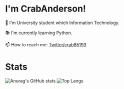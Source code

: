 # I'm CrabAnderson!
<!-------------------- Batch ---------------------->

<!------------------------------------------------->

🏫 I'm University student which Information Technology.

📚 I'm currently learning Python.

📫 How to reach me: [Twitter/crab85193](https://www.twitter.com/crab85193)

# Stats

![Anurag's GitHub stats](https://github-readme-stats.vercel.app/api?username=crab85193&card_width=180&show_icons=true&count_private=true&line_height=25)
![Top Langs](https://github-readme-stats.vercel.app/api/top-langs/?username=crab85193&card_width=150&hide=html)



